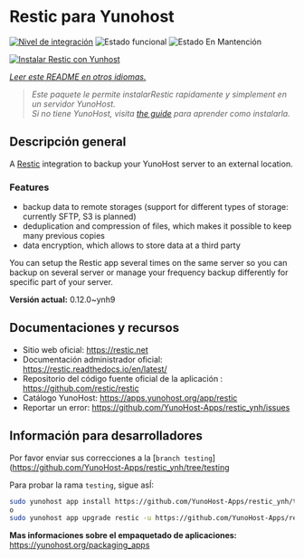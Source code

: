 <!--
Este archivo README esta generado automaticamente<https://github.com/YunoHost/apps/tree/master/tools/readme_generator>
No se debe editar a mano.
-->

# Restic para Yunohost

[![Nivel de integración](https://dash.yunohost.org/integration/restic.svg)](https://ci-apps.yunohost.org/ci/apps/restic/) ![Estado funcional](https://ci-apps.yunohost.org/ci/badges/restic.status.svg) ![Estado En Mantención](https://ci-apps.yunohost.org/ci/badges/restic.maintain.svg)

[![Instalar Restic con Yunhost](https://install-app.yunohost.org/install-with-yunohost.svg)](https://install-app.yunohost.org/?app=restic)

*[Leer este README en otros idiomas.](./ALL_README.md)*

> *Este paquete le permite instalarRestic rapidamente y simplement en un servidor YunoHost.*  
> *Si no tiene YunoHost, visita [the guide](https://yunohost.org/install) para aprender como instalarla.*

## Descripción general

A [Restic](https://restic.net/) integration to backup your YunoHost server to an external location.

### Features

- backup data to remote storages (support for different types of storage: currently SFTP, S3 is planned)
- deduplication and compression of files, which makes it possible to keep many previous copies
- data encryption, which allows to store data at a third party

You can setup the Restic app several times on the same server so you can backup on several server or manage your frequency backup differently for specific part of your server.


**Versión actual:** 0.12.0~ynh9
## Documentaciones y recursos

- Sitio web oficial: <https://restic.net>
- Documentación administrador oficial: <https://restic.readthedocs.io/en/latest/>
- Repositorio del código fuente oficial de la aplicación : <https://github.com/restic/restic>
- Catálogo YunoHost: <https://apps.yunohost.org/app/restic>
- Reportar un error: <https://github.com/YunoHost-Apps/restic_ynh/issues>

## Información para desarrolladores

Por favor enviar sus correcciones a la [`branch testing`](https://github.com/YunoHost-Apps/restic_ynh/tree/testing

Para probar la rama `testing`, sigue asÍ:

```bash
sudo yunohost app install https://github.com/YunoHost-Apps/restic_ynh/tree/testing --debug
o
sudo yunohost app upgrade restic -u https://github.com/YunoHost-Apps/restic_ynh/tree/testing --debug
```

**Mas informaciones sobre el empaquetado de aplicaciones:** <https://yunohost.org/packaging_apps>
